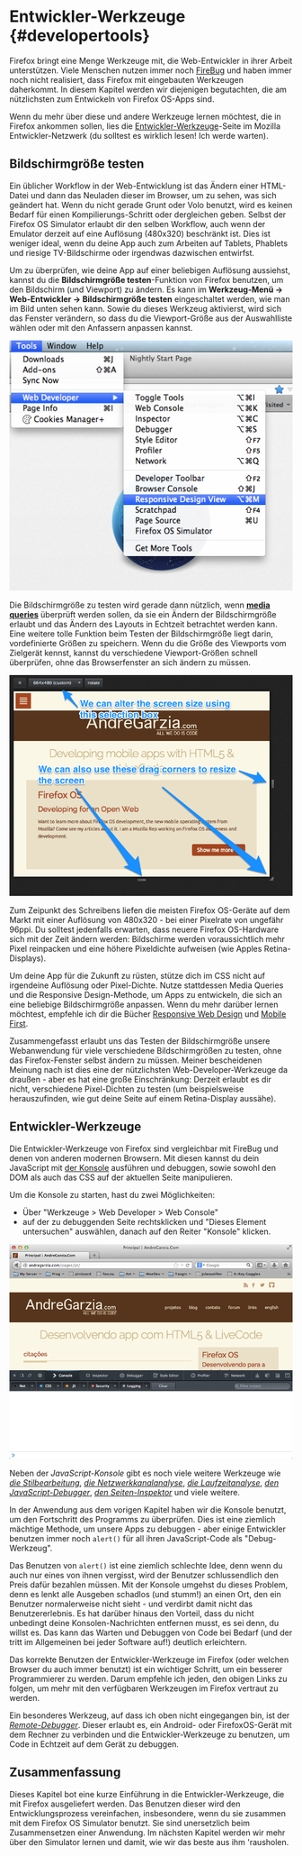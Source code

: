 # Entwickler-Werkzeuge {#developertools}

Firefox bringt eine Menge Werkzeuge mit, die Web-Entwickler in ihrer Arbeit unterstützen. Viele Menschen nutzen immer noch [FireBug](https://addons.mozilla.org/de/firefox/addon/firebug/) und haben immer noch nicht realisiert, dass Firefox mit eingebauten Werkzeugen daherkommt. In diesem Kapitel werden wir diejenigen begutachten, die am nützlichsten zum Entwickeln von Firefox OS-Apps sind.

Wenn du mehr über diese und andere Werkzeuge lernen möchtest, die in Firefox ankommen sollen, lies die [Entwickler-Werkzeuge](https://developer.mozilla.org/de/docs/Tools)-Seite im Mozilla Entwickler-Netzwerk (du solltest es wirklich lesen! Ich werde warten).
 
## Bildschirmgröße testen

Ein üblicher Workflow in der Web-Entwicklung ist das Ändern einer HTML-Datei und dann das Neuladen dieser im Browser, um zu sehen, was sich geändert hat. Wenn du nicht gerade Grunt oder Volo benutzt, wird es keinen Bedarf für einen Kompilierungs-Schritt oder dergleichen geben. Selbst der Firefox OS Simulator erlaubt dir den selben Workflow, auch wenn der Emulator derzeit auf eine Auflösung (480x320) beschränkt ist. Dies ist weniger ideal, wenn du deine App auch zum Arbeiten auf Tablets, Phablets und riesige TV-Bildschirme oder irgendwas dazwischen entwirfst.

Um zu überprüfen, wie deine App auf einer beliebigen Auflösung aussiehst, kannst du die **Bildschirmgröße testen**-Funktion von Firefox benutzen, um den Bildschirm (und Viewport) zu ändern. Es kann im **Werkzeug-Menü -> Web-Entwickler -> Bildschirmgröße testen** eingeschaltet werden, wie man im Bild unten sehen kann. Sowie du dieses Werkzeug aktivierst, wird sich das Fenster verändern, so dass du die Viewport-Größe aus der Auswahlliste wählen oder mit den Anfassern anpassen kannst.

![Bildschirmgröße testen](images/originals/responsive-design-view.png)

Die Bildschirmgröße zu testen wird gerade dann nützlich, wenn [**media queries**](https://developer.mozilla.org/en-US/docs/Web/Guide/CSS/Media_queries) überprüft werden sollen, da sie ein Ändern der Bildschirmgröße erlaubt und das Ändern des Layouts in Echtzeit betrachtet werden kann. Eine weitere tolle Funktion beim Testen der Bildschirmgröße liegt darin, vordefinierte Größen zu speichern. Wenn du die Größe des Viewports vom Zielgerät kennst, kannst du verschiedene Viewport-Größen schnell überprüfen, ohne das Browserfenster an sich ändern zu müssen.

![Beispiel des Testens der Bildschirmgröße](images/originals/responsive-view-sample.png)

Zum Zeipunkt des Schreibens liefen die meisten Firefox OS-Geräte auf dem Markt mit einer Auflösung von 480x320 - bei einer Pixelrate von ungefähr 96ppi. Du solltest jedenfalls erwarten, dass neuere Firefox OS-Hardware sich mit der Zeit ändern werden: Bildschirme werden voraussichtlich mehr Pixel reinpacken und eine höhere Pixeldichte aufweisen (wie Apples Retina-Displays).

Um deine App für die Zukunft zu rüsten, stütze dich im CSS nicht auf irgendeine Auflösung oder Pixel-Dichte. Nutze stattdessen Media Queries und die Responsive Design-Methode, um Apps zu entwickeln, die sich an eine beliebige Bildschirmgröße anpassen. Wenn du mehr darüber lernen möchtest, empfehle ich dir die Bücher [Responsive Web Design](http://www.abookapart.com/products/responsive-web-design) und [Mobile First](http://www.abookapart.com/products/mobile-first).

Zusammengefasst erlaubt uns das Testen der Bildschirmgröße unsere Webanwendung für viele verschiedene Bildschirmgrößen zu testen, ohne das Firefox-Fenster selbst ändern zu müssen. Meiner bescheidenen Meinung nach ist dies eine der nützlichsten Web-Developer-Werkzeuge da draußen - aber es hat eine große Einschränkung: Derzeit erlaubt es dir nicht, verschiedene Pixel-Dichten zu testen (um beispielsweise herauszufinden, wie gut deine Seite auf einem Retina-Display aussähe).

## Entwickler-Werkzeuge

Die Entwickler-Werkzeuge von Firefox sind vergleichbar mit FireBug und denen von anderen modernen Browsern. Mit diesen kannst du dein JavaScript mit [der Konsole](https://developer.mozilla.org/en-US/docs/Web/API/console) ausführen und debuggen, sowie sowohl den DOM als auch das CSS auf der aktuellen Seite manipulieren.

Um die Konsole zu starten, hast du zwei Möglichkeiten:

  * Über "Werkzeuge > Web Developer > Web Console"
  * auf der zu debuggenden Seite rechtsklicken und "Dieses Element untersuchen" auswählen, danach auf den Reiter "Konsole" klicken.

![JavaScript Console](images/originals/console-open.png) 

Neben der *JavaScript-Konsole* gibt es noch viele weitere Werkzeuge wie [*die Stilbearbeitung*](https://developer.mozilla.org/en-US/docs/Tools/Style_Editor), [*die Netzwerkkanalanalyse*](https://developer.mozilla.org/en-US/docs/Tools/Network_Monitor), [*die Laufzeitanalyse*](https://developer.mozilla.org/en-US/docs/Tools/Profiler), [*den JavaScript-Debugger*](https://developer.mozilla.org/en-US/docs/Tools/Debugger), [*den Seiten-Inspektor*](https://developer.mozilla.org/de/docs/Tools/Seiten_Inspektor) und viele weitere.

In der Anwendung aus dem vorigen Kapitel haben wir die Konsole benutzt, um den Fortschritt des Programms zu überprüfen. Dies ist eine ziemlich mächtige Methode, um unsere Apps zu debuggen - aber einige Entwickler benutzen immer noch `alert()` für all ihren JavaScript-Code als "Debug-Werkzeug".

Das Benutzen von `alert()` ist eine ziemlich schlechte Idee, denn wenn du auch nur eines von ihnen vergisst, wird der Benutzer schlussendlich den Preis dafür bezahlen müssen. Mit der Konsole umgehst du dieses Problem, denn es lenkt alle Ausgeben schadlos (und stumm!) an einen Ort, den ein Benutzer normalerweise nicht sieht - und verdirbt damit nicht das Benutzererlebnis. Es hat darüber hinaus den Vorteil, dass du nicht unbedingt deine Konsolen-Nachrichten entfernen musst, es sei denn, du willst es. Das kann das Warten und Debuggen von Code bei Bedarf (und der tritt im Allgemeinen bei jeder Software auf!) deutlich erleichtern.

Das korrekte Benutzen der Entwickler-Werkzeuge im Firefox (oder welchen Browser du auch immer benutzt) ist ein wichtiger Schritt, um ein besserer Programmierer zu werden. Darum empfehle ich jeden, den obigen Links zu folgen, um mehr mit den verfügbaren Werkzeugen im Firefox vertraut zu werden.

Ein besonderes Werkzeug, auf dass ich oben nicht eingegangen bin, ist der [*Remote-Debugger*](https://developer.mozilla.org/de/docs/Tools/Remote_Debugging). Dieser erlaubt es, ein Android- oder FirefoxOS-Gerät mit dem Rechner zu verbinden und die Entwickler-Werkzeuge zu benutzen, um Code in Echtzeit auf dem Gerät zu debuggen.

## Zusammenfassung 

Dieses Kapitel bot eine kurze Einführung in die Entwickler-Werkzeuge, die mit Firefox ausgeliefert werden. Das Benutzen dieser wird den Entwicklungsprozess vereinfachen, insbesondere, wenn du sie zusammen mit dem Firefox OS Simulator benutzt. Sie sind unersetzlich beim Zusammensetzen einer Anwendung. Im nächsten Kapitel werden wir mehr über den Simulator lernen und damit, wie wir das beste aus ihm 'rausholen.
